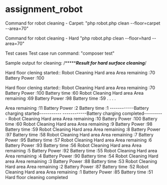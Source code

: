 # assignment_robot


  
 Command for robot cleaning - Carpet:
 "php robot.php clean --floor=carpet --area=70"

 Command for robot cleaning - Hard
 "php robot.php clean --floor=hard --area=70"
  
 Test cases
 Test case run command: "composer test"
 
 
  Sample output for cleaning:
 /******************Result for hard surface cleaning*************/

 Hard floor clening started::
 Robot Cleaning Hard area
 Area remaining :70
 Battery Power :100

 Hard floor clening started::
 Robot Cleaning Hard area
 Area remaining :70
 Battery Power :100
 Battery time :60
 Robot Cleaning Hard area
 Area remaining :69
 Battery Power :98
 Battery time :59
.
.
.
.

 Area remaining :11
 Battery Power :2
 Battery time :1
 ------------Battery charging started-----------
 ------------Battery charging completed----------
Robot Cleaning Hard area
 Area remaining :10
 Battery Power :100
 Battery time :60
 Robot Cleaning Hard area
 Area remaining :9
 Battery Power :98
 Battery time :59
 Robot Cleaning Hard area
 Area remaining :8
 Battery Power :97
 Battery time :58
 Robot Cleaning Hard area
 Area remaining :7
 Battery Power :95
 Battery time :57
 Robot Cleaning Hard area
 Area remaining :6
 Battery Power :93
 Battery time :56
 Robot Cleaning Hard area
 Area remaining :5
 Battery Power :92
 Battery time :55
 Robot Cleaning Hard area
 Area remaining :4
 Battery Power :90
 Battery time :54
 Robot Cleaning Hard area
 Area remaining :3
 Battery Power :88
 Battery time :53
 Robot Cleaning Hard area
 Area remaining :2
 Battery Power :87
 Battery time :52
 Robot Cleaning Hard area
 Area remaining :1
 Battery Power :85
 Battery time :51
 Hard floor cleaning completed
